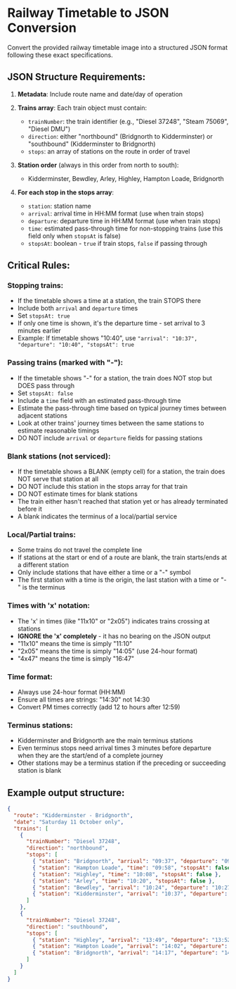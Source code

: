 # Railway Timetable to JSON Conversion

Convert the provided railway timetable image into a structured JSON format following these exact specifications.

## JSON Structure Requirements:

1. **Metadata**: Include route name and date/day of operation
2. **Trains array**: Each train object must contain:
   - `trainNumber`: the train identifier (e.g., "Diesel 37248", "Steam 75069", "Diesel DMU")
   - `direction`: either "northbound" (Bridgnorth to Kidderminster) or "southbound" (Kidderminster to Bridgnorth)
   - `stops`: an array of stations on the route in order of travel

3. **Station order** (always in this order from north to south):
   - Kidderminster, Bewdley, Arley, Highley, Hampton Loade, Bridgnorth

4. **For each stop in the stops array**:
   - `station`: station name
   - `arrival`: arrival time in HH:MM format (use when train stops)
   - `departure`: departure time in HH:MM format (use when train stops)
   - `time`: estimated pass-through time for non-stopping trains (use this field only when `stopsAt` is false)
   - `stopsAt`: boolean - `true` if train stops, `false` if passing through

## Critical Rules:

### Stopping trains:
- If the timetable shows a time at a station, the train STOPS there
- Include both `arrival` and `departure` times
- Set `stopsAt: true`
- If only one time is shown, it's the departure time - set arrival to 3 minutes earlier
- Example: If timetable shows "10:40", use `"arrival": "10:37", "departure": "10:40", "stopsAt": true`

### Passing trains (marked with "-"):
- If the timetable shows "-" for a station, the train does NOT stop but DOES pass through
- Set `stopsAt: false`
- Include a `time` field with an estimated pass-through time
- Estimate the pass-through time based on typical journey times between adjacent stations
- Look at other trains' journey times between the same stations to estimate reasonable timings
- DO NOT include `arrival` or `departure` fields for passing stations

### Blank stations (not serviced):
- If the timetable shows a BLANK (empty cell) for a station, the train does NOT serve that station at all
- DO NOT include this station in the stops array for that train
- DO NOT estimate times for blank stations
- The train either hasn't reached that station yet or has already terminated before it
- A blank indicates the terminus of a local/partial service

### Local/Partial trains:
- Some trains do not travel the complete line
- If stations at the start or end of a route are blank, the train starts/ends at a different station
- Only include stations that have either a time or a "-" symbol
- The first station with a time is the origin, the last station with a time or "-" is the terminus

### Times with 'x' notation:
- The 'x' in times (like "11x10" or "2x05") indicates trains crossing at stations
- **IGNORE the 'x' completely** - it has no bearing on the JSON output
- "11x10" means the time is simply "11:10"
- "2x05" means the time is simply "14:05" (use 24-hour format)
- "4x47" means the time is simply "16:47"

### Time format:
- Always use 24-hour format (HH:MM)
- Ensure all times are strings: "14:30" not 14:30
- Convert PM times correctly (add 12 to hours after 12:59)

### Terminus stations:
- Kidderminster and Bridgnorth are the main terminus stations
- Even terminus stops need arrival times 3 minutes before departure when they are the start/end of a complete journey
- Other stations may be a terminus station if the preceding or succeeding station is blank

## Example output structure:
```json
{
  "route": "Kidderminster - Bridgnorth",
  "date": "Saturday 11 October only",
  "trains": [
    {
      "trainNumber": "Diesel 37248",
      "direction": "northbound",
      "stops": [
        { "station": "Bridgnorth", "arrival": "09:37", "departure": "09:40", "stopsAt": true },
        { "station": "Hampton Loade", "time": "09:58", "stopsAt": false },
        { "station": "Highley", "time": "10:08", "stopsAt": false },
        { "station": "Arley", "time": "10:20", "stopsAt": false },
        { "station": "Bewdley", "arrival": "10:24", "departure": "10:27", "stopsAt": true },
        { "station": "Kidderminster", "arrival": "10:37", "departure": "10:40", "stopsAt": true }
      ]
    },
    {
      "trainNumber": "Diesel 37248",
      "direction": "southbound",
      "stops": [
        { "station": "Highley", "arrival": "13:49", "departure": "13:52", "stopsAt": true },
        { "station": "Hampton Loade", "arrival": "14:02", "departure": "14:05", "stopsAt": true },
        { "station": "Bridgnorth", "arrival": "14:17", "departure": "14:20", "stopsAt": true }
      ]
    }
  ]
}
